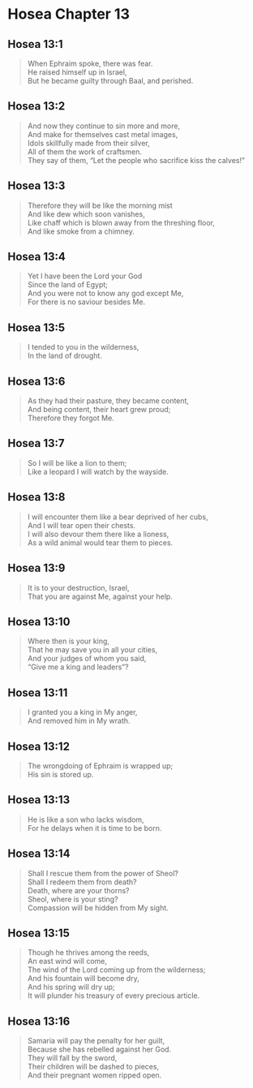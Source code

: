 # Hosea Chapter 13

## Hosea 13:1

> When Ephraim spoke, there was fear.  
> He raised himself up in Israel,  
> But he became guilty through Baal, and perished.

## Hosea 13:2

> And now they continue to sin more and more,  
> And make for themselves cast metal images,  
> Idols skillfully made from their silver,  
> All of them the work of craftsmen.  
> They say of them, “Let the people who sacrifice kiss the calves!”

## Hosea 13:3

> Therefore they will be like the morning mist  
> And like dew which soon vanishes,  
> Like chaff which is blown away from the threshing floor,  
> And like smoke from a chimney.

## Hosea 13:4

> Yet I have been the Lord your God  
> Since the land of Egypt;  
> And you were not to know any god except Me,  
> For there is no saviour besides Me.

## Hosea 13:5

> I tended to you in the wilderness,  
> In the land of drought.

## Hosea 13:6

> As they had their pasture, they became content,  
> And being content, their heart grew proud;  
> Therefore they forgot Me.

## Hosea 13:7

> So I will be like a lion to them;  
> Like a leopard I will watch by the wayside.

## Hosea 13:8

> I will encounter them like a bear deprived of her cubs,  
> And I will tear open their chests.  
> I will also devour them there like a lioness,  
> As a wild animal would tear them to pieces.

## Hosea 13:9

> It is to your destruction, Israel,  
> That you are against Me, against your help.

## Hosea 13:10

> Where then is your king,  
> That he may save you in all your cities,  
> And your judges of whom you said,  
> “Give me a king and leaders”?

## Hosea 13:11

> I granted you a king in My anger,  
> And removed him in My wrath.

## Hosea 13:12

> The wrongdoing of Ephraim is wrapped up;  
> His sin is stored up.

## Hosea 13:13

> He is like a son who lacks wisdom,  
> For he delays when it is time to be born.

## Hosea 13:14

> Shall I rescue them from the power of Sheol?  
> Shall I redeem them from death?  
> Death, where are your thorns?  
> Sheol, where is your sting?  
> Compassion will be hidden from My sight.

## Hosea 13:15

> Though he thrives among the reeds,  
> An east wind will come,  
> The wind of the Lord coming up from the wilderness;  
> And his fountain will become dry,  
> And his spring will dry up;  
> It will plunder his treasury of every precious article.

## Hosea 13:16

> Samaria will pay the penalty for her guilt,  
> Because she has rebelled against her God.  
> They will fall by the sword,  
> Their children will be dashed to pieces,  
> And their pregnant women ripped open.
